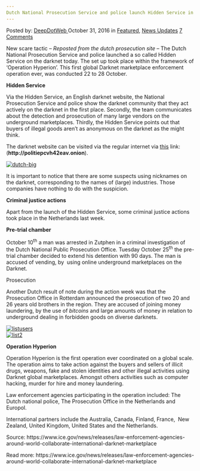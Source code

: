 ```yaml
---
Dutch National Prosecution Service and police launch Hidden Service in global Darknet enforcement operation
---
```

<article class="post-listing post-16216 post type-post status-publish format-standard has-post-thumbnail hentry  tag-darknet tag-dutch tag-enforcement tag-global tag-launch tag-national tag-operation tag-police tag-prosecution tag-service">
    <div class="post-inner">
        <span>Posted by: <a href="https://www.deepdotweb.com/author/admin/" title="">DeepDotWeb </a></span>
    <span>October 31, 2016</span>
    <span>in <a href="https://www.deepdotweb.com/category/deepdot-news/" rel="category tag">Featured</a>, <a href="https://www.deepdotweb.com/category/news-updates/" rel="category tag">News Updates</a></span>
    <span><a href="https://www.deepdotweb.com/2016/10/31/dutch-national-prosecution-service-police-launch-hidden-service-global-darknet-enforcement-operation/#comments">7 Comments</a></span>
    </p>
    <div class="clear"></div>
    <div class="entry">
    <div class="grid-blok grid_2 rol-inleiding type-inhoud" data-layout="{&quot;columns&quot;:2,&quot;DimSiz&quot;:600}">
    <div class="grid-element">
    <div id="PagVld_322681" class="grid-edge">
    <div class="grid-inside">
    <div class="iprox-rich-content iprox-content">
    <p>New scare tactic<em> &#8211; Reposted from the dutch prosecution site</em> &#8211; The Dutch National Prosecution Service and police launched a so called Hidden Service on the darknet today. The set up took place within the framework of ‘Operation Hyperion’. This first global Darknet marketplace enforcement operation ever, was conducted 22 to 28 October.</p>
    </div>
    </div>
    </div>
    </div>
    </div>
    <div class="grid-blok grid_2 rol-inhoud type-inhoud has-no-link-icons" data-layout="{&quot;columns&quot;:2,&quot;DimSiz&quot;:600}">
    <div class="grid-element">
    <div id="PagVld_322682" class="grid-edge">
    <div class="grid-inside">
    <div class="iprox-rich-content iprox-content">
    <p id="h82749da4-9188-4705-b552-f31d7f3882d6"><strong>Hidden Service</strong></p>
    <p>Via the Hidden Service, an English darknet website, the National Prosecution Service and police show the darknet community that they act actively on the darknet in the first place. Secondly, the team communicates about the detection and prosecution of many large vendors on the underground marketplaces. Thirdly, the Hidden Service points out that buyers of illegal goods aren’t as anonymous on the darknet as the might think.</p>
    <p>The darknet website can be visited via the regular internet via <a class="externLink" href="https://politiepcvh42eav.onion.to">this</a> link: (<strong>http://politiepcvh42eav.onion</strong>).</p>
    <p><a href="/imgs/2016/10/dutch-big.png"><img class="aligncenter size-full wp-image-16217" src="/imgs/2016/10/dutch-big.png" alt="dutch-big" width="1306" height="765" srcset="/imgs/2016/10/dutch-big.png 1306w, /imgs/2016/10/dutch-big-300x176.png 300w, /imgs/2016/10/dutch-big-1024x600.png 1024w" sizes="(max-width: 1306px) 100vw, 1306px" /></a></p>
    <p>It is important to notice that there are some suspects using nicknames on the darknet, corresponding to the names of (large) industries. Those companies have nothing to do with the suspicion.</p>
    <p id="h9bafa314-1d1c-45b0-a799-54bba4064bdf"><strong>Criminal justice actions</strong></p>
    <p>Apart from the launch of the Hidden Service, some criminal justice actions took place in the Netherlands last week.</p>
    <p id="he4bdb32c-3e58-478d-b1ab-502380c3b1ca"><strong>Pre-trial chamber</strong></p>
    <p>October 10<sup>th</sup> a man was arrested in Zutphen in a criminal investigation of the Dutch National Public Prosecution Office. Tuesday October 25<sup>th</sup> the pre-trial chamber decided to extend his detention with 90 days. The man is accused of vending, by  using online underground marketplaces on the Darknet.</p>
    <p id="h7a6bc8a9-9289-4028-b935-2482df3eefce">Prosecution</p>
    <p>Another Dutch result of note during the action week was that the Prosecution Office in Rotterdam announced the prosecution of two 20 and 26 years old brothers in the region. They are accused of joining money laundering, by the use of <dfn title="Bitcoins zijn ’digitale currency’ waarmee betalingen verricht kunnen worden zonder tussenkomst van een bank of andere centrale instelling">bitcoins</dfn> and large amounts of money in relation to underground dealing in forbidden goods on diverse darknets.</p>
    <p><a href="/imgs/2016/10/listusers.png"><img class="aligncenter size-full wp-image-16220" src="/imgs/2016/10/listusers.png" alt="listusers" width="1185" height="682" srcset="/imgs/2016/10/listusers.png 1185w, /imgs/2016/10/listusers-300x173.png 300w, /imgs/2016/10/listusers-1024x589.png 1024w" sizes="(max-width: 1185px) 100vw, 1185px" /><br />
    </a><a href="/imgs/2016/10/list2.png"><img class="aligncenter size-full wp-image-16223" src="/imgs/2016/10/list2.png" alt="list2" width="1003" height="612" srcset="/imgs/2016/10/list2.png 1003w, /imgs/2016/10/list2-300x183.png 300w" sizes="(max-width: 1003px) 100vw, 1003px" /></a></p>
    <p id="h59ea0f38-f776-4cbf-9399-bfd07dd9d2ea"><strong>Operation Hyperion</strong></p>
    <p>Operation Hyperion is the first operation ever coordinated on a global scale. The operation aims to take action against the buyers and sellers of illicit drugs, weapons, fake and stolen identities and other illegal activities using Darknet global marketplaces. Amongst others activities such as computer hacking, murder for hire and money laundering.</p>
    <p>Law enforcement agencies participating in the operation included: The Dutch national police, The Prosecution Office in the Netherlands and Europol.</p>
    <p>International partners include the Australia, Canada, Finland, France,  New Zealand, United Kingdom, United States and the Netherlands.</p>
    </div>
    <p>Source: https://www.ice.gov/news/releases/law-enforcement-agencies-around-world-collaborate-international-darknet-marketplace</p>
    <p>Read more: https://www.ice.gov/news/releases/law-enforcement-agencies-around-world-collaborate-international-darknet-marketplace</p>
    </div>
    </div>
    </div>
    </div>
    </div>
    <span style="display:none"><a href="https://www.deepdotweb.com/tag/darknet/" rel="tag">darknet</a> <a href="https://www.deepdotweb.com/tag/dutch/" rel="tag">dutch</a> <a href="https://www.deepdotweb.com/tag/enforcement/" rel="tag">enforcement</a> <a href="https://www.deepdotweb.com/tag/global/" rel="tag">global</a> <a href="https://www.deepdotweb.com/tag/hidden/" rel="tag">hidden</a> <a href="https://www.deepdotweb.com/tag/launch/" rel="tag">launch</a> <a href="https://www.deepdotweb.com/tag/national/" rel="tag">national</a> <a href="https://www.deepdotweb.com/tag/operation/" rel="tag">operation</a> <a href="https://www.deepdotweb.com/tag/police/" rel="tag">police</a> <a href="https://www.deepdotweb.com/tag/prosecution/" rel="tag">prosecution</a> <a href="https://www.deepdotweb.com/tag/service/" rel="tag">service</a></span> <span style="display:none" class="updated">2016-10-31</span>
    <div style="display:none" class="vcard author" itemprop="author" itemscope itemtype="http://schema.org/Person"><strong class="fn" itemprop="name">
    </div>
</article>

